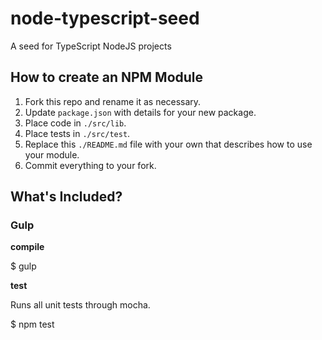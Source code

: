 # node-typescript-seed
A seed for TypeScript NodeJS projects

## How to create an NPM Module

1. Fork this repo and rename it as necessary.
2. Update `package.json` with details for your new package.
3. Place code in `./src/lib`.
4. Place tests in `./src/test`.
5. Replace this `./README.md` file with your own that describes how to use your module.
6. Commit everything to your fork.

## What's Included?

### Gulp

**compile**

$ gulp

**test**

Runs all unit tests through mocha.

$ npm test
